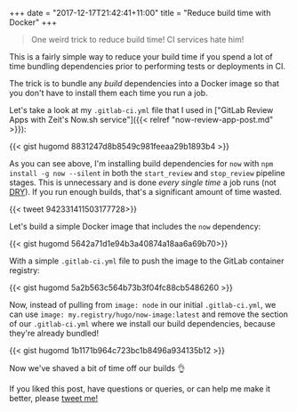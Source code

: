 +++
date = "2017-12-17T21:42:41+11:00"
title = "Reduce build time with Docker"
+++

> One weird trick to reduce build time! CI services hate him!

This is a fairly simple way to reduce your build time if you spend a lot of time bundling dependencies prior to performing tests or deployments in CI.

The trick is to bundle any _build_ dependencies into a Docker image so that you don't have to install them each time you run a job.

Let's take a look at my `.gitlab-ci.yml` file that I used in ["GitLab Review Apps with Zeit's Now.sh service"]({{< relref "now-review-app-post.md" >}}):

{{< gist hugomd 8831247d8b8549c981feeaa29b1893b4 >}}

As you can see above, I'm installing build dependencies for `now` with `npm install -g now --silent` in both the `start_review` and `stop_review` pipeline stages. This is unnecessary and is done _every single time_ a job runs (not [DRY](https://en.wikipedia.org/wiki/Don%27t_repeat_yourself)). If you run enough builds, that's a significant amount of time wasted.

{{< tweet 942331411503177728>}}

Let's build a simple Docker image that includes the `now` dependency:

{{< gist hugomd 5642a71d1e94b3a40874a18aa6a69b70>}} 

With a simple `.gitlab-ci.yml` file to push the image to the GitLab container registry:

{{< gist hugomd 5a2b563c564b73b3f04fc88cb5486260 >}}

Now, instead of pulling from `image: node` in our initial `.gitlab-ci.yml`, we can use `image: my.registry/hugo/now-image:latest` and remove the section of our `.gitlab-ci.yml` where we install our build dependencies, because they're already bundled!

{{< gist hugomd 1b1171b964c723bc1b8496a934135b12 >}}

Now we've shaved a bit of time off our builds 👌 

If you liked this post, have questions or queries, or can help me make it better, please [tweet me!](https://twitter.com/hugojmd)
